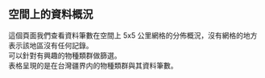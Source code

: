 ## 空間上的資料概況

這個頁面我們查看資料筆數在空間上 5x5 公里網格的分佈概況，沒有網格的地方表示該地區沒有任何記錄。<br>
可以針對有興趣的物種類群做篩選。<br>
表格呈現的是在台灣疆界内的物種類群與其資料筆數。